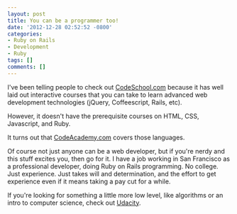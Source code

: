 ```yaml
---
layout: post
title: You can be a programmer too!
date: '2012-12-28 02:52:52 -0800'
categories:
- Ruby on Rails
- Development
- Ruby
tags: []
comments: []
---
```


I've been telling people to check out [CodeSchool.com] because it has well laid
out interactive courses that you can take to learn advanced web development
technologies (jQuery, Coffeescript, Rails, etc).

However, it doesn't have the prerequisite courses on HTML, CSS, Javascript, and
Ruby.

It turns out that [CodeAcademy.com] covers those languages.

Of course not just anyone can be a web developer, but if you're nerdy and this
stuff excites you, then go for it. I have a job working in San Francisco as a
professional developer, doing Ruby on Rails programming. No college. Just
experience. Just takes will and determination, and the effort to get experience
even if it means taking a pay cut for a while.

If you're looking for something a little more low level, like algorithms or an
intro to computer science, check out [Udacity].

[CodeSchool.com]: http://www.codeschool.com/
[CodeAcademy.com]: http://www.codecademy.com/learn
[Udacity]: http://www.udacity.com/
